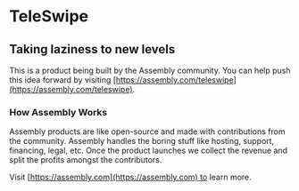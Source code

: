 # TeleSwipe

## Taking laziness to new levels

This is a product being built by the Assembly community. You can help push this idea forward by visiting [https://assembly.com/teleswipe](https://assembly.com/teleswipe).

### How Assembly Works

Assembly products are like open-source and made with contributions from the community. Assembly handles the boring stuff like hosting, support, financing, legal, etc. Once the product launches we collect the revenue and split the profits amongst the contributors.

Visit [https://assembly.com](https://assembly.com) to learn more.
